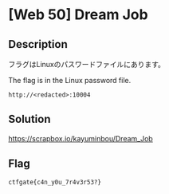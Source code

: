 # [Web 50] Dream Job

## Description
フラグはLinuxのパスワードファイルにあります。

The flag is in the Linux password file.

`http://<redacted>:10004`

## Solution
https://scrapbox.io/kayuminbou/Dream_Job

## Flag
`ctfgate{c4n_y0u_7r4v3r53?}`